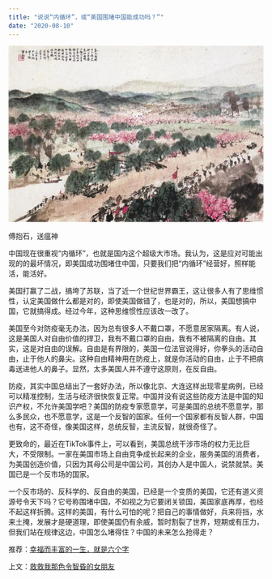 ```yaml
---
title: "说说“内循环”，或“美国围堵中国能成功吗？”"
date: "2020-08-10"
---
```


  

![连岳文章](images/连岳文章picture-14.jpg)

傅抱石，送瘟神

  

中国现在很重视“内循环”，也就是国内这个超级大市场。我认为，这是应对可能出现的的最坏情况，即美国成功围堵住中国，只要我们把“内循环”经营好，照样能活，能活好。

  

美国打赢了二战，搞垮了苏联，当了近一个世纪世界霸王，这让很多人有了思维惯性，认定美国做什么都是对的，即使美国做错了，也是对的，所以，美国想搞中国，它就搞得成。经过今年，这种思维惯性应该改一改了。

  

美国至今对防疫毫无办法，因为总有很多人不戴口罩，不愿意居家隔离。有人说，这是美国人对自由价值的捍卫，我有不戴口罩的自由，我有不被隔离的自由。其实，这是对自由的误解。自由是有界限的，美国一位法官说得好，你拳头的活动自由，止于他人的鼻尖。这种自由精神用在防疫上，就是你活动的自由，止于不把病毒送进他人的鼻子。显然，太多美国人并不遵守这原则，在反自由。

  

防疫，其实中国总结出了一套好办法，所以像北京、大连这样出现零星病例，已经可以精准控制，生活与经济很快恢复正常。中国并没有说这些防疫方法是中国的知识产权，不允许美国学吧？美国的防疫专家愿意学，可是美国的总统不愿意学，那么多民众，也不愿意学，这是一个反智的国家。任何一个国家都有反智人群，中国也有，这不奇怪，像美国这样，总统反智，主流反智，就很奇怪了。

  

更致命的，最近在TikTok事件上，可以看到，美国总统干涉市场的权力无比巨大，不受限制。一家在美国市场上自由竞争成长起来的企业，服务美国的消费者，为美国创造价值，只因为其母公司是中国公司，其创办人是中国人，说禁就禁。美国已是一个反市场的国家。

  

一个反市场的、反科学的、反自由的美国，已经是一个变质的美国，它还有道义资源号令天下吗？它号称围堵中国，不如视之为它要闭关锁国，美国家底再厚，也经不起这样折腾。这样的美国，有什么可怕的呢？把自己的事情做好，兵来将挡，水来土掩，发展才是硬道理，即使美国仍有余威，暂时割裂了世界，短期或有压力，但我们站在规律这边，中国怎么堵得住？中国的未来怎么抢得走？

  

推荐：[幸福而丰富的一生，就是六个字](http://mp.weixin.qq.com/s?__biz=MjM5NDU0Mjk2MQ==&mid=2651645764&idx=1&sn=a0de5f4558466e57d7bec4f5aa75a80b&chksm=bd7e635a8a09ea4c7b5a962ee4140ca0d978202d9276f859cfa5a9dffea8bb792d9f2e128cc3&scene=21#wechat_redirect)  

上文：[救救我那色令智昏的女朋友](http://mp.weixin.qq.com/s?__biz=MjM5NDU0Mjk2MQ==&mid=2651646021&idx=1&sn=e1087f76a32ca60ba0e66cd240bd9027&chksm=bd7e6c5b8a09e54dab6d5e89ea1a1df3ccfffa0beefa7f2319c5520e62e0c7272e45d3591ddb&scene=21#wechat_redirect)

